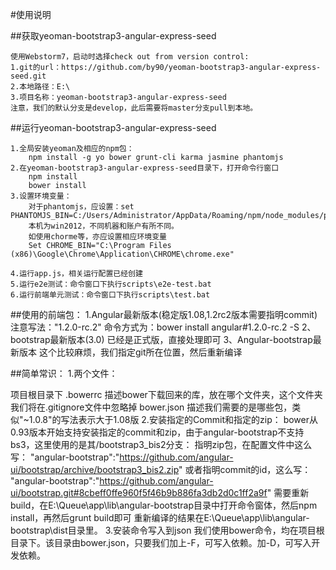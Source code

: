 #使用说明

##获取yeoman-bootstrap3-angular-express-seed

    使用Webstorm7，启动时选择check out from version control:
    1.git的url：https://github.com/by90/yeoman-bootstrap3-angular-express-seed.git
    2.本地路径：E:\
    3.项目名称：yeoman-bootstrap3-angular-express-seed
    注意，我们的默认分支是develop，此后需要将master分支pull到本地。

##运行yeoman-bootstrap3-angular-express-seed

    1.全局安装yeoman及相应的npm包：
        npm install -g yo bower grunt-cli karma jasmine phantomjs
    2.在yeoman-bootstrap3-angular-express-seed目录下，打开命令行窗口
        npm install
        bower install
    3.设置环境变量：
        对于phantomjs，应设置：set PHANTOMJS_BIN=C:/Users/Administrator/AppData/Roaming/npm/node_modules/phantomjs/lib/phantom/phantomjs.exe
        本机为win2012，不同机器和账户有所不同。
        如使用chorme等，亦应设置相应环境变量
        Set CHROME_BIN="C:\Program Files (x86)\Google\Chrome\Application\CHROME\chrome.exe"

    4.运行app.js，相关运行配置已经创建
    5.运行e2e测试：命令窗口下执行scripts\e2e-test.bat
    6.运行前端单元测试：命令窗口下执行scripts\test.bat

 ##使用的前端包：
 1.Angular最新版本(稳定版1.08,1.2rc2版本需要指明commit)
     注意写法："1.2.0-rc.2"
     命令方式为：bower install angular#1.2.0-rc.2 -S
 2、bootstrap最新版本(3.0)
     已经是正式版，直接处理即可
 3、Angular-bootstrap最新版本
     这个比较麻烦，我们指定git所在位置，然后重新编译

##简单常识：
1.两个文件：

   项目根目录下
  .bowerrc  描述bower下载回来的库，放在哪个文件夹，这个文件夹我们将在.gitignore文件中忽略掉
   bower.json  描述我们需要的是哪些包，类似"~1.0.8"的写法表示大于1.08版
2.安装指定的Commit和指定的zip：
   bower从0.93版本开始支持安装指定的commit和zip，由于angular-bootstrap不支持bs3，这里使用的是其/bootstrap3_bis2分支：
   指明zip包，在配置文件中这么写：
      "angular-bootstrap":"https://github.com/angular-ui/bootstrap/archive/bootstrap3_bis2.zip"
   或者指明commit的id，这么写：
      "angular-bootstrap":"https://github.com/angular-ui/bootstrap.git#8cbeff0ffe960f5f46b9b886fa3db2d0c1ff2a9f"
       需要重新build，在E:\Queue\app\lib\angular-bootstrap目录中打开命令窗体，然后npm install，再然后grunt build即可
       重新编译的结果在E:\Queue\app\lib\angular-bootstrap\dist目录里。
3.安装命令写入到json
   我们使用bower命令，均在项目根目录下。该目录由bower.json，只要我们加上-F，可写入依赖。加-D，可写入开发依赖。




